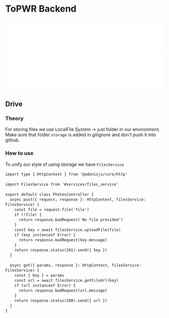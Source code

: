 # ToPWR Backend

![Solvro banner](https://github.com/Solvro/backend-topwr-sks/blob/main/assets/solvro_dark.png#gh-dark-mode-only)
![Solvro banner](https://github.com/Solvro/backend-topwr-sks/blob/main/assets/solvro_dark.png#gh-light-mode-only)

## Drive

### Theory

For storing files we use LocalFile System -> just folder in our environment.
Make sure that folder `storage` is added in gitignore and don't push it into github.

### How to use
To unify our style of using storage we have `FilesService`

```
import type { HttpContext } from '@adonisjs/core/http'

import FilesService from '#services/files_service'

export default class PhotosController {
  async post({ request, response }: HttpContext, filesService: FilesService) {
    const file = request.file('file')
    if (!file) {
      return response.badRequest('No file provided')
    }
    const key = await filesService.uploadFile(file)
    if (key instanceof Error) {
      return response.badRequest(key.message)
    }
    return response.status(201).send({ key })
  }

  async get({ params, response }: HttpContext, filesService: FilesService) {
    const { key } = params
    const url = await filesService.getFileUrl(key)
    if (url instanceof Error) {
      return response.badRequest(url.message)
    }
    return response.status(200).send({ url })
  }
}
```
